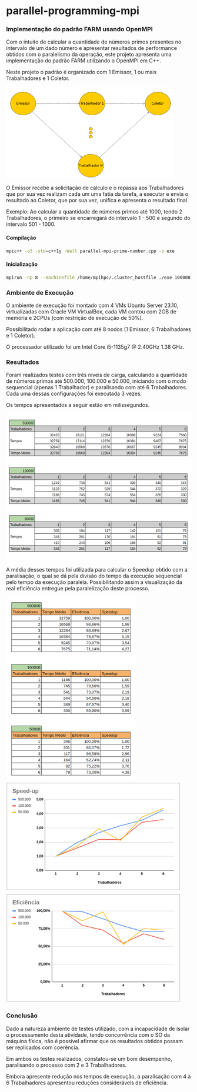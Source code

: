 # parallel-programming-mpi

### Implementação do padrão FARM usando OpenMPI

Com o intuito de calcular a quantidade de números primos presentes no intervalo de um dado número e apresentar resultados de performance obtidos com o paralelismo da operação, este projeto apresenta uma implementação do padrão FARM utilizando o OpenMPI em C++.

Neste projeto o padrão é organizado com 1 Emissor, 1 ou mais Trabalhadores e 1 Coletor.

<img src=".docs/exemplo-farm.png" height="250">

O Emissor recebe a solicitação de cálculo e o repassa aos Trabalhadores que por sua vez realizam cada um uma fatia da tarefa, a executar e envia o resultado ao Coletor, que por sua vez, unifica e apresenta o resultado final.

Exemplo: Ao calcular a quantidade de números primos até 1000, tendo 2 Trabalhadores, o primeiro se encarregará do intervalo 1 - 500 e segundo do intervalo 501 - 1000.

#### Compilação

```bash
mpic++ -o3 -std=c++1y -Wall parallel-mpi-prime-number.cpp -o exe
```
#### Inicialização
```bash
mpirun -np 8 --machinefile /home/mpihpc/.cluster_hostfile ./exe 100000
```

### Ambiente de Execução
O ambiente de execução foi montado com 4 VMs Ubuntu Server 23.10, virtualizadas com Oracle VM VirtualBox, cada VM contou com 2GB de memória e 2CPUs (com restrição de execução de 50%).

Possibilitado rodar a aplicação com até 8 nodos (1 Emissor, 6 Trabalhadores e 1 Coletor).

O processador utilizado foi um Intel Core i5-1135g7 @ 2.40GHz 1.38 GHz.

### Resultados

Foram realizados testes com três níveis de carga, calculando a quantidade de números primos até 500.000, 100.000 e 50.000, iniciando com o modo sequencial (apenas 1 Trabalhador) e paralisando com até 6 Trabalhadores. Cada uma dessas configurações foi executada 3 vezes. 

Os tempos apresentados a seguir estão em milissegundos.

<img src=".docs/execuções.png" height="400">

A média desses tempos foi utilizada para calcular o Speedup obtido com a paralisação, o qual se dá pela divisão do tempo da execução sequencial pelo tempo da execução paralela. Possibilitando assim a visualização da real eficiência entregue pela paralelização deste processo. 

<img src=".docs/resultados.png" height="500">
<img src=".docs/speedup.png" height="300">
<img src=".docs/performance.png" height="298">

### Conclusão 
Dado a natureza ambiente de testes utilizado, com a incapacidade de isolar o processamento desta atividade, tendo concorrência com o SO da máquina física, não é possível afirmar que os resultados obtidos possam ser replicados com coerência.

Em ambos os testes realizados, constatou-se um bom desempenho, paralisando o processo com 2 e 3 Trabalhadores.

Embora apresente redução nos tempos de execução, a paralisação com 4 à 6 Trabalhadores apresentou reduções consideráveis de eficiência.
